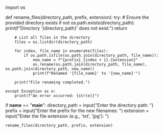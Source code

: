 import os

def rename_files(directory_path, prefix, extension):
    try:
        # Ensure the provided directory exists
        if not os.path.exists(directory_path):
            print(f"Directory '{directory_path}' does not exist.")
            return
        
        # List all files in the directory
        files = os.listdir(directory_path)
        
        for index, file_name in enumerate(files):
            if os.path.isfile(os.path.join(directory_path, file_name)):
                new_name = f"{prefix}_{index + 1}.{extension}"
                os.rename(os.path.join(directory_path, file_name), os.path.join(directory_path, new_name))
                print(f"Renamed '{file_name}' to '{new_name}'")
        
        print("File renaming completed.")
    
    except Exception as e:
        print(f"An error occurred: {str(e)}")

if __name__ == "__main__":
    directory_path = input("Enter the directory path: ")
    prefix = input("Enter the prefix for the new filenames: ")
    extension = input("Enter the file extension (e.g., 'txt', 'jpg'): ")
    
    rename_files(directory_path, prefix, extension)
